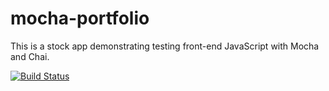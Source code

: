 # mocha-portfolio
This is a stock app demonstrating testing front-end JavaScript with Mocha and Chai.

[![Build Status](https://travis-ci.org/margaretclinard/mocha-portfolio.svg?branch=master)](https://travis-ci.org/margaretclinard/mocha-portfolio)

